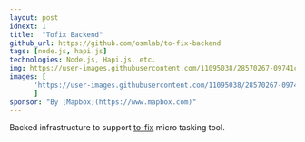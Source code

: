```yaml
---
layout: post
idnext: 1
title:  "Tofix Backend"
github_url: https://github.com/osmlab/to-fix-backend
tags: [node.js, hapi.js]
technologies: Node.js, Hapi.js, etc. 
img: https://user-images.githubusercontent.com/11095038/28570267-09741cb0-715b-11e7-805c-361a28607e26.png
images: [
      'https://user-images.githubusercontent.com/11095038/28570267-09741cb0-715b-11e7-805c-361a28607e26.png'
      ]
sponsor: "By [Mapbox](https://www.mapbox.com)"
---
```

Backed infrastructure to support [to-fix](https://github.com/osmlab/to-fix) micro tasking tool.